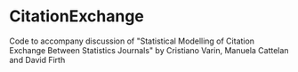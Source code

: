# CitationExchange
Code to accompany discussion of "Statistical Modelling of Citation Exchange Between Statistics Journals" by Cristiano Varin, Manuela Cattelan and David Firth
